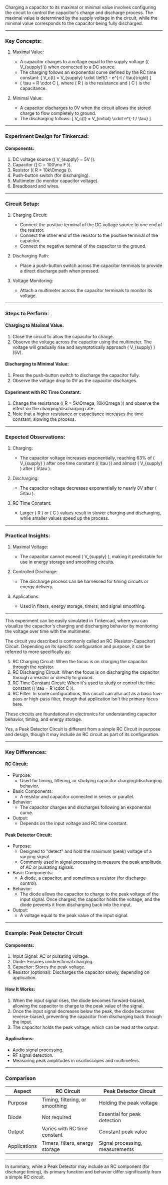 Charging a capacitor to its maximal or minimal value involves configuring the circuit to control the capacitor's charge and discharge process. The maximal value is determined by the supply voltage in the circuit, while the minimal value corresponds to the capacitor being fully discharged.

---

### Key Concepts:

1. Maximal Value:
   - A capacitor charges to a voltage equal to the supply voltage (\( V_{supply} \)) when connected to a DC source.
   - The charging follows an exponential curve defined by the RC time constant:
     \[
     V_c(t) = V_{supply} \cdot \left(1 - e^{-t / \tau}\right)
     \]
   - \( \tau = R \cdot C \), where \( R \) is the resistance and \( C \) is the capacitance.

2. Minimal Value:
   - A capacitor discharges to 0V when the circuit allows the stored charge to flow completely to ground.
   - The discharging follows:
     \[
     V_c(t) = V_{initial} \cdot e^{-t / \tau}
     \]

---

### Experiment Design for Tinkercad:

#### Components:
1. DC voltage source (\( V_{supply} = 5V \)).
2. Capacitor (\( C = 100\mu F \)).
3. Resistor (\( R = 10k\Omega \)).
4. Push-button switch (for discharging).
5. Multimeter (to monitor capacitor voltage).
6. Breadboard and wires.

---

### Circuit Setup:

1. Charging Circuit:
   - Connect the positive terminal of the DC voltage source to one end of the resistor.
   - Connect the other end of the resistor to the positive terminal of the capacitor.
   - Connect the negative terminal of the capacitor to the ground.

2. Discharging Path:
   - Place a push-button switch across the capacitor terminals to provide a direct discharge path when pressed.

3. Voltage Monitoring:
   - Attach a multimeter across the capacitor terminals to monitor its voltage.

---

### Steps to Perform:

#### Charging to Maximal Value:
1. Close the circuit to allow the capacitor to charge.
2. Observe the voltage across the capacitor using the multimeter. The voltage will gradually rise and asymptotically approach \( V_{supply} \) (5V).

#### Discharging to Minimal Value:
1. Press the push-button switch to discharge the capacitor fully.
2. Observe the voltage drop to 0V as the capacitor discharges.

#### Experiment with RC Time Constant:
1. Change the resistance (\( R = 5k\Omega, 10k\Omega \)) and observe the effect on the charging/discharging rate.
2. Note that a higher resistance or capacitance increases the time constant, slowing the process.

---

### Expected Observations:

1. Charging:
   - The capacitor voltage increases exponentially, reaching 63% of \( V_{supply} \) after one time constant (\( \tau \)) and almost \( V_{supply} \) after \( 5\tau \).

2. Discharging:
   - The capacitor voltage decreases exponentially to nearly 0V after \( 5\tau \).

3. RC Time Constant:
   - Larger \( R \) or \( C \) values result in slower charging and discharging, while smaller values speed up the process.

---

### Practical Insights:

1. Maximal Voltage:
   - The capacitor cannot exceed \( V_{supply} \), making it predictable for use in energy storage and smoothing circuits.

2. Controlled Discharge:
   - The discharge process can be harnessed for timing circuits or energy delivery.

3. Applications:
   - Used in filters, energy storage, timers, and signal smoothing.

---

This experiment can be easily simulated in Tinkercad, where you can visualize the capacitor's charging and discharging behavior by monitoring the voltage over time with the multimeter.

The circuit you described is commonly called an RC (Resistor-Capacitor) Circuit. Depending on its specific configuration and purpose, it can be referred to more specifically as:

1. RC Charging Circuit: When the focus is on charging the capacitor through the resistor.
2. RC Discharging Circuit: When the focus is on discharging the capacitor through a resistor or directly to ground.
3. RC Time Constant Circuit: When it's used to study or control the time constant (\( \tau = R \cdot C \)).
4. RC Filter: In some configurations, this circuit can also act as a basic low-pass or high-pass filter, though that application isn't the primary focus here. 

These circuits are foundational in electronics for understanding capacitor behavior, timing, and energy storage.

Yes, a Peak Detector Circuit is different from a simple RC Circuit in purpose and design, though it may include an RC circuit as part of its configuration.

---

### Key Differences:

#### RC Circuit:
- Purpose:
  - Used for timing, filtering, or studying capacitor charging/discharging behavior.
- Basic Components:
  - A resistor and capacitor connected in series or parallel.
- Behavior:
  - The capacitor charges and discharges following an exponential curve.
- Output:
  - Depends on the input voltage and RC time constant.

#### Peak Detector Circuit:
- Purpose:
  - Designed to "detect" and hold the maximum (peak) voltage of a varying signal.
  - Commonly used in signal processing to measure the peak amplitude of AC or pulsating signals.
- Basic Components:
  - A diode, a capacitor, and sometimes a resistor (for discharge control).
- Behavior:
  - The diode allows the capacitor to charge to the peak voltage of the input signal. Once charged, the capacitor holds the voltage, and the diode prevents it from discharging back into the input.
- Output:
  - A voltage equal to the peak value of the input signal.

---

### Example: Peak Detector Circuit

#### Components:
1. Input Signal: AC or pulsating voltage.
2. Diode: Ensures unidirectional charging.
3. Capacitor: Stores the peak voltage.
4. Resistor (optional): Discharges the capacitor slowly, depending on application.

#### How It Works:
1. When the input signal rises, the diode becomes forward-biased, allowing the capacitor to charge to the peak value of the signal.
2. Once the input signal decreases below the peak, the diode becomes reverse-biased, preventing the capacitor from discharging back through the input.
3. The capacitor holds the peak voltage, which can be read at the output.

#### Applications:
- Audio signal processing.
- RF signal detection.
- Measuring peak amplitudes in oscilloscopes and multimeters.

---

### Comparison

| Aspect             | RC Circuit                  | Peak Detector Circuit       |
|-------------------------|---------------------------------|----------------------------------|
| Purpose            | Timing, filtering, or smoothing | Holding the peak voltage        |
| Diode              | Not required                   | Essential for peak detection    |
| Output             | Varies with RC time constant    | Constant peak value             |
| Applications       | Timers, filters, energy storage | Signal processing, measurements |

---

In summary, while a Peak Detector may include an RC component (for discharge timing), its primary function and behavior differ significantly from a simple RC circuit.
